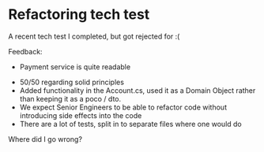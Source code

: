 # Refactoring tech test

A recent tech test I completed, but got rejected for :(

Feedback:

+ Payment service is quite readable
- 50/50 regarding solid principles
- Added functionality in the Account.cs, used it as a Domain Object rather than keeping it as a poco / dto.
- We expect Senior Engineers to be able to refactor code without introducing side effects into the code
- There are a lot of tests, split in to separate files where one would do

Where did I go wrong?
